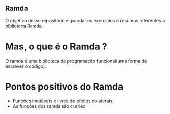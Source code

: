 ## Ramda
O objetivo desse repositório é guardar os exercícios e resumos referentes a biblioteca Ramda.

# Mas, o que é o Ramda ?
O ramda é uma biblioteca de programação funcional(uma forma de escrever o código).

# Pontos positivos do Ramda
* Funções imutáveis e livres de efeitos colaterais;
* As funções dos ramda são curried